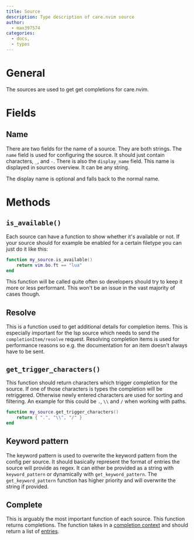 ```yaml
---
title: Source
description: Type description of care.nvim source
author:
  - max397574
categories:
  - docs,
  - types
---
```


# General

The sources are used to get get completions for care.nvim.

# Fields

## Name

There are two fields for the name of a source. They are both strings. The `name` field is used for
configuring the source. It should just contain characters, `_`, and `-`. There is also the
`display_name` field. This name is displayed in sources overview. It can be any string.

The display name is optional and falls back to the normal name.

# Methods

## `is_available()`

Each source can have a function to show whether it's available or not. If your source should
for example be enabled for a certain filetype you can just do it like this:

```lua
function my_source.is_available()
    return vim.bo.ft == "lua"
end
```

This function will be called quite often so developers should try to keep it more or less
performant. This won't be an issue in the vast majority of cases though.

## Resolve

This is a function used to get additional details for completion items. This is especially
important for the lsp source which needs to send the `completionItem/resolve` request.
Resolving completion items is used for performance reasons so e.g. the documentation for an item
doesn't always have to be sent.

## `get_trigger_characters()`

This function should return characters which trigger completion for the source. If one of those
characters is types the completion will be retriggered. Otherwise newly entered characters are
used for sorting and filtering.
An example for this could be `.`, `\\` and `/` when working with paths.

```lua
function my_source.get_trigger_characters()
    return { ".", "\\", "/" }
end
```

## Keyword pattern

The keyword pattern is used to overwrite the keyword pattern from the config per source. It
should basically represent the format of entries the source will provide as regex.
It can either be provided as a string with `keyword_pattern` or dynamically with
`get_keyword_pattern`.
The `get_keyword_pattern` function has higher priority and will overwrite the string if provided.

## Complete

This is arguably the most important function of each source. This function returns completions.
The function takes in a [completion context](./index.md#completion-context) and should return a
list of [entries](#entrymd).
